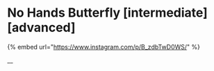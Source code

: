 # No Hands Butterfly \[intermediate] \[advanced]

{% embed url="https://www.instagram.com/p/B_zdbTwD0WS/" %}

__
